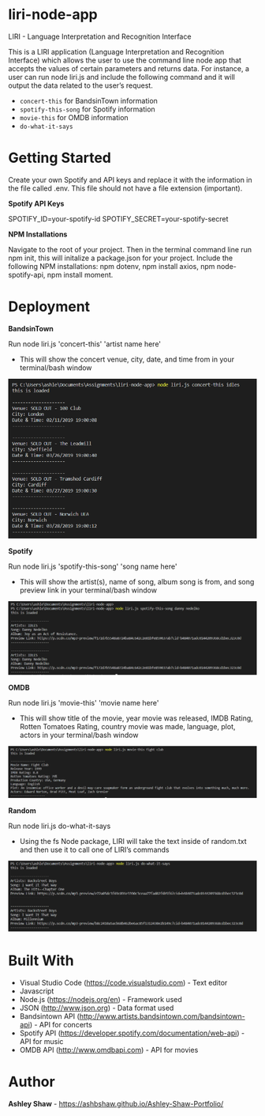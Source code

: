 # liri-node-app

LIRI - Language Interpretation and Recognition Interface

This is a LIRI application (Language Interpretation and Recognition Interface) which allows the user to use the command line node app that accepts the values of certain parameters and returns data. For instance, a user can run node liri.js and include the following command and it will output the data related to the user’s request.

* `concert-this` for BandsinTown information
* `spotify-this-song` for Spotify information
* `movie-this` for OMDB information
* `do-what-it-says`

# Getting Started

Create your own Spotify and API keys and replace it with the information in the file called .env. This file should not have a file extension (important).

**Spotify API Keys**

SPOTIFY_ID=your-spotify-id SPOTIFY_SECRET=your-spotify-secret

**NPM Installations**

Navigate to the root of your project. Then in the terminal command line run npm init, this will initalize a package.json for your project.
Include the following NPM installations: npm dotenv, npm install axios, npm node-spotify-api, npm install moment.

# Deployment

**BandsinTown**

Run node liri.js 'concert-this' 'artist name here'

* This will show the concert venue, city, date, and time from in your terminal/bash window

![bandsintown](images/bandsintown_capture.PNG)


**Spotify**

Run node liri.js 'spotify-this-song' 'song name here'

* This will show the artist(s), name of song, album song is from, and song preview link in your terminal/bash window

![spotify](images/spotify_capture.PNG)


**OMDB**

Run node liri.js 'movie-this' 'movie name here'
 
* This will show title of the movie, year movie was released, IMDB Rating, Rotten Tomatoes Rating, country movie was made, language, plot, actors in your terminal/bash window

![movie](images/movie_capture.PNG)


**Random**

Run node liri.js do-what-it-says

* Using the fs Node package, LIRI will take the text inside of random.txt and then use it to call one of LIRI’s commands

![random](images/random_capture.PNG)



# Built With

* Visual Studio Code (https://code.visualstudio.com) - Text editor
* Javascript
* Node.js (https://nodejs.org/en) - Framework used
* JSON (http://www.json.org) - Data format used
* Bandsintown API (http://www.artists.bandsintown.com/bandsintown-api) - API for concerts
* Spotify API (https://developer.spotify.com/documentation/web-api) - API for music
* OMDB API (http://www.omdbapi.com) - API for movies

# Author

**Ashley Shaw** - https://ashbshaw.github.io/Ashley-Shaw-Portfolio/



